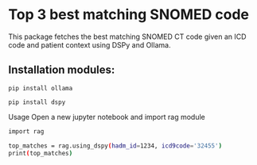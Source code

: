 # Top 3 best matching SNOMED code

This package fetches the best matching SNOMED CT code given an ICD code and patient context using DSPy and Ollama.

## Installation modules:
```
pip install ollama
```
```
pip install dspy
```


Usage
Open a new jupyter notebook and import rag module

```bash
import rag

top_matches = rag.using_dspy(hadm_id=1234, icd9code='32455')
print(top_matches)
```









